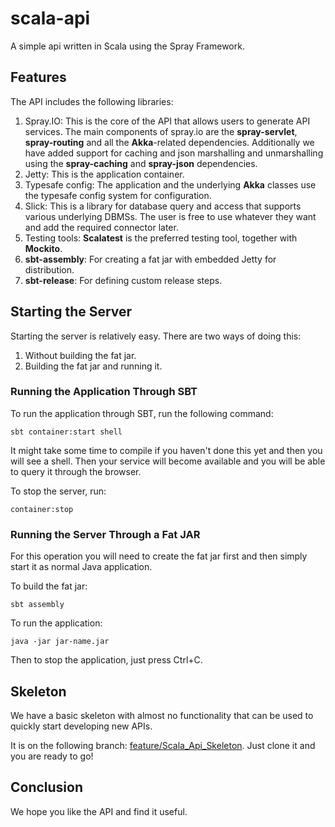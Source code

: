 scala-api
=========

A simple api written in Scala using the Spray Framework.

Features
--------

The API includes the following libraries:

1.  Spray.IO: This is the core of the API that allows users to generate API services.
    The main components of spray.io are the **spray-servlet**, **spray-routing** and all the **Akka**-related dependencies.
    Additionally we have added support for caching and json marshalling and unmarshalling using the **spray-caching** and **spray-json** dependencies.
2.  Jetty: This is the application container.
3.  Typesafe config: The application and the underlying **Akka** classes use the typesafe config system for configuration.
4.  Slick: This is a library for database query and access that supports various underlying DBMSs. The user is free to use whatever they want and add the required connector later.
5.  Testing tools: **Scalatest** is the preferred testing tool, together with **Mockito**.
6.  **sbt-assembly**: For creating a fat jar with embedded Jetty for distribution.
7.  **sbt-release**: For defining custom release steps.

Starting the Server
-------------------

Starting the server is relatively easy. There are two ways of doing this:

1.  Without building the fat jar.
2.  Building the fat jar and running it.

### Running the Application Through SBT

To run the application through SBT, run the following command:

    sbt container:start shell

It might take some time to compile if you haven't done this yet and then you will see a shell. Then your service will become available and you will be able to query it through the browser.

To stop the server, run:

    container:stop

### Running the Server Through a Fat JAR

For this operation you will need to create the fat jar first and then simply start it as normal Java application.

To build the fat jar:

    sbt assembly

To run the application:

    java -jar jar-name.jar

Then to stop the application, just press Ctrl+C.

Skeleton
--------

We have a basic skeleton with almost no functionality that can be used to quickly start developing new APIs.

It is on the following branch: [feature/Scala_Api_Skeleton](https://github.com/nikolovivan/scala-api/tree/feature/Scala_Api_Skeleton). Just clone it and you are ready to go!

Conclusion
----------

We hope you like the API and find it useful.
